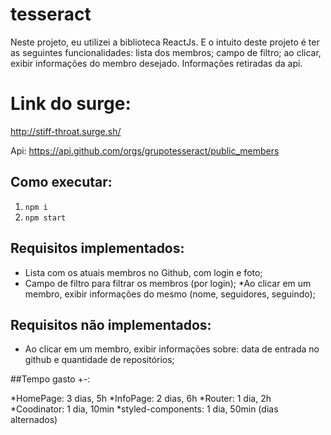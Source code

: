 # tesseract

Neste projeto, eu utilizei a biblioteca ReactJs. E o intuito deste projeto é ter as seguintes funcionalidades: lista dos membros; campo de filtro; ao clicar, exibir informações do membro desejado. Informações retiradas da api.

# Link do surge:
http://stiff-throat.surge.sh/

Api:
https://api.github.com/orgs/grupotesseract/public_members

## Como executar:
1. `npm i`
2. `npm start`

## Requisitos implementados:

* Lista com os atuais membros no Github, com login e foto;
* Campo de filtro para filtrar os membros (por login);
*Ao clicar em um membro, exibir informações do mesmo (nome, seguidores, seguindo);

## Requisitos não implementados:

* Ao clicar em um membro, exibir informações sobre: data de entrada no github e quantidade de repositórios;


##Tempo gasto +-:

*HomePage: 3 dias, 5h
*InfoPage: 2 dias, 6h
*Router: 1 dia, 2h
*Coodinator: 1 dia, 10min
*styled-components: 1 dia, 50min
  (dias alternados)
